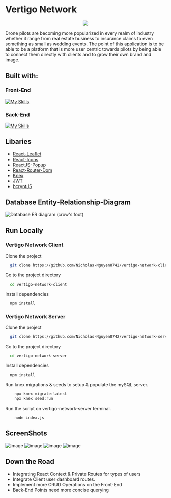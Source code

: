 # Vertigo Network
<p align="center">
  <a href="https://skillicons.dev">
    <img src="https://user-images.githubusercontent.com/97898047/170509950-e52b60c7-fd65-46f5-8e8f-959bf6a3e8ef.png" />
  </a>
</p>
Drone pilots are becoming more popularized in every realm of industry whether it range from real estate business to insurance claims to even something as small as wedding events. 
The point of this application is to be able to be a platform that is more user centric towards pilots by being able to connect them directly with clients and to grow their own brand and image. 



## Built with: 
### Front-End
[![My Skills](https://skillicons.dev/icons?i=react,js,sass )]([https://skillicons.dev](https://reactjs.org/)(https://developer.mozilla.org/en-US/docs/Web/JavaScript)(https://sass-lang.com/documentation))


### Back-End
[![My Skills](https://skillicons.dev/icons?i=express,mysql,nodejs)](https://skillicons.dev)

## Libaries
* [React-Leaflet](https://react-leaflet.js.org)
* [React-Icons](https://react-icons.github.io/react-icons/)
* [ReactJS-Popup](https://www.npmjs.com/package/reactjs-popup)
* [React-Router-Dom](https://v5.reactrouter.com/web/guides/quick-start)
* [Knex](http://knexjs.org/)
* [JWT](https://jwt.io/)
* [bcryptJS](https://www.npmjs.com/package/bcryptjs)

## Database Entity-Relationship-Diagram
![Database ER diagram (crow's foot)](https://user-images.githubusercontent.com/97898047/170516798-7666691c-ef78-44b1-a84a-2ddef01d42f6.svg)


## Run Locally

### Vertigo Network Client
Clone the project

```bash
  git clone https://github.com/Nicholas-Nguyen8742/vertigo-network-client
```

Go to the project directory

```bash
  cd vertigo-network-client
```

Install dependencies

```bash
  npm install
```


### Vertigo Network Server
Clone the project

```bash
  git clone https://github.com/Nicholas-Nguyen8742/vertigo-network-server
```

Go to the project directory

```bash
  cd vertigo-network-server
```

Install dependencies

```bash
  npm install
```

Run knex migrations & seeds to setup & populate the mySQL server.
```bash
    npx knex migrate:latest
    npx knex seed:run
```

Run the script on vertigo-network-server terminal.
```bash
    node index.js
```



## ScreenShots
![image](https://user-images.githubusercontent.com/97898047/170506731-245df590-d6ab-4189-8f63-077132f5ef50.png)
![image](https://user-images.githubusercontent.com/97898047/170508070-9b84d3af-b9a1-466f-99a1-e8bccd0dac07.png)
![image](https://user-images.githubusercontent.com/97898047/170508143-1e52d0a8-34ac-4c7e-b4a6-88bf212f93dd.png)
![image](https://user-images.githubusercontent.com/97898047/170508772-8b8f7602-b812-4120-989f-2f3a7aa42a33.png)


## Down the Road

- Integrating React Context & Private Routes for types of users
- Integrate Client user dashboard routes. 
- Implement more CRUD Operations on the Front-End
- Back-End Points need more concise querying
